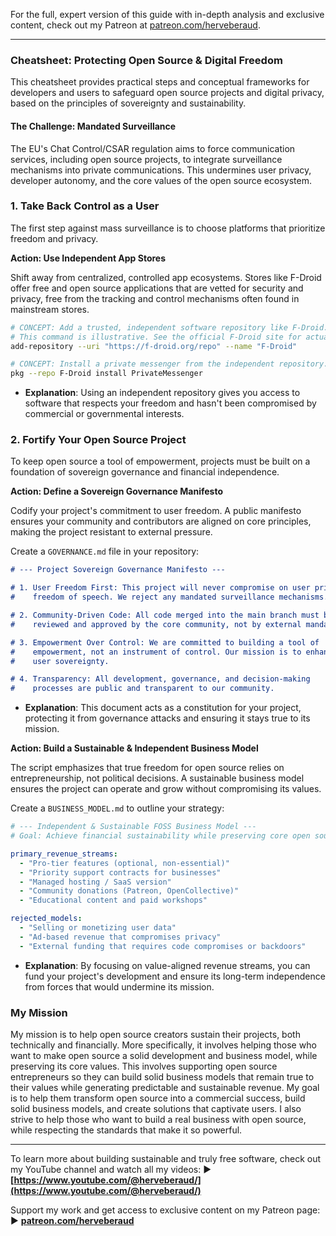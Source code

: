 For the full, expert version of this guide with in-depth analysis and exclusive content, check out my Patreon at [patreon.com/herveberaud](https://www.patreon.com/posts/beyond-chat-to-139037154?utm_medium=clipboard_copy&utm_source=copyLink&utm_campaign=postshare_creator&utm_content=join_link).

***

### Cheatsheet: Protecting Open Source & Digital Freedom

This cheatsheet provides practical steps and conceptual frameworks for developers and users to safeguard open source projects and digital privacy, based on the principles of sovereignty and sustainability.

#### The Challenge: Mandated Surveillance

The EU's Chat Control/CSAR regulation aims to force communication services, including open source projects, to integrate surveillance mechanisms into private communications. This undermines user privacy, developer autonomy, and the core values of the open source ecosystem.

### 1. Take Back Control as a User

The first step against mass surveillance is to choose platforms that prioritize freedom and privacy.

**Action: Use Independent App Stores**

Shift away from centralized, controlled app ecosystems. Stores like F-Droid offer free and open source applications that are vetted for security and privacy, free from the tracking and control mechanisms often found in mainstream stores.

```bash
# CONCEPT: Add a trusted, independent software repository like F-Droid.
# This command is illustrative. See the official F-Droid site for actual installation steps.
add-repository --uri "https://f-droid.org/repo" --name "F-Droid"

# CONCEPT: Install a private messenger from the independent repository.
pkg --repo F-Droid install PrivateMessenger
```
*   **Explanation**: Using an independent repository gives you access to software that respects your freedom and hasn't been compromised by commercial or governmental interests.

### 2. Fortify Your Open Source Project

To keep open source a tool of empowerment, projects must be built on a foundation of sovereign governance and financial independence.

**Action: Define a Sovereign Governance Manifesto**

Codify your project's commitment to user freedom. A public manifesto ensures your community and contributors are aligned on core principles, making the project resistant to external pressure.

Create a `GOVERNANCE.md` file in your repository:
```markdown
# --- Project Sovereign Governance Manifesto ---

# 1. User Freedom First: This project will never compromise on user privacy or
#    freedom of speech. We reject any mandated surveillance mechanisms.

# 2. Community-Driven Code: All code merged into the main branch must be
#    reviewed and approved by the core community, not by external mandates.

# 3. Empowerment Over Control: We are committed to building a tool of
#    empowerment, not an instrument of control. Our mission is to enhance
#    user sovereignty.

# 4. Transparency: All development, governance, and decision-making
#    processes are public and transparent to our community.
```
*   **Explanation**: This document acts as a constitution for your project, protecting it from governance attacks and ensuring it stays true to its mission.

**Action: Build a Sustainable & Independent Business Model**

The script emphasizes that true freedom for open source relies on entrepreneurship, not political decisions. A sustainable business model ensures the project can operate and grow without compromising its values.

Create a `BUSINESS_MODEL.md` to outline your strategy:
```yaml
# --- Independent & Sustainable FOSS Business Model ---
# Goal: Achieve financial sustainability while preserving core open source values.

primary_revenue_streams:
  - "Pro-tier features (optional, non-essential)"
  - "Priority support contracts for businesses"
  - "Managed hosting / SaaS version"
  - "Community donations (Patreon, OpenCollective)"
  - "Educational content and paid workshops"

rejected_models:
  - "Selling or monetizing user data"
  - "Ad-based revenue that compromises privacy"
  - "External funding that requires code compromises or backdoors"
```
*   **Explanation**: By focusing on value-aligned revenue streams, you can fund your project's development and ensure its long-term independence from forces that would undermine its mission.

### My Mission

My mission is to help open source creators sustain their projects, both technically and financially. More specifically, it involves helping those who want to make open source a solid development and business model, while preserving its core values. This involves supporting open source entrepreneurs so they can build solid business models that remain true to their values while generating predictable and sustainable revenue. My goal is to help them transform open source into a commercial success, build solid business models, and create solutions that captivate users. I also strive to help those who want to build a real business with open source, while respecting the standards that make it so powerful.

***

To learn more about building sustainable and truly free software, check out my YouTube channel and watch all my videos:
▶️ **[https://www.youtube.com/@herveberaud/](https://www.youtube.com/@herveberaud/)**

Support my work and get access to exclusive content on my Patreon page:
▶️ **[patreon.com/herveberaud](https://patreon.com/herveberaud)**
